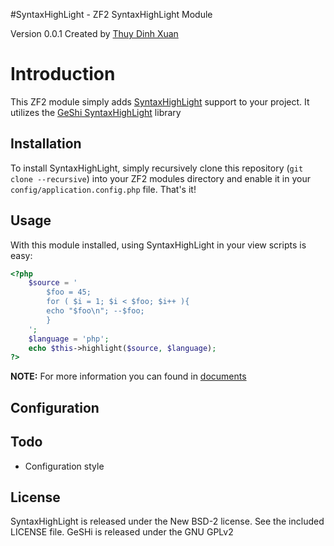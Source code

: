 
#SyntaxHighLight - ZF2 SyntaxHighLight Module

Version 0.0.1 Created by [Thuy Dinh Xuan](http://zendgroup.vn/)

# Introduction

This ZF2 module simply adds [SyntaxHighLight](http://qbnz.com/highlighter/) support to your project. It utilizes the [GeShi SyntaxHighLight](http://qbnz.com/highlighter/) library

## Installation

To install SyntaxHighLight, simply recursively clone this repository (`git clone
--recursive`) into your ZF2 modules directory and enable it in your
`config/application.config.php` file.  That's it!

## Usage

With this module installed, using SyntaxHighLight in your view scripts is easy:

```php
<?php 
	$source = '
	    $foo = 45;
	    for ( $i = 1; $i < $foo; $i++ ){
	    echo "$foo\n"; --$foo;
	    }
	';
	$language = 'php';
	echo $this->highlight($source, $language);
?>
```

**NOTE:** For more information you can found in [documents](http://qbnz.com/highlighter/geshi-doc.html) 

## Configuration

## Todo
* Configuration style

## License

SyntaxHighLight is released under the New BSD-2 license. See the included LICENSE file.
GeSHi is released under the GNU GPLv2